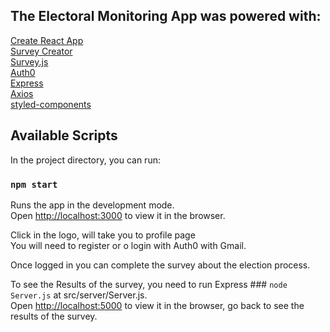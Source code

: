 ## The Electoral Monitoring App was powered with:

[Create React App](https://github.com/facebook/create-react-app)<br>
[Survey Creator](https://surveyjs.io/survey/Builder/)<br>
[Survey.js](https://surveyjs.io/Library)<br>
[Auth0](https://auth0.com/)<br>
[Express](https://expressjs.com/)<br>
[Axios](https://github.com/axios/axios)<br>
[styled-components](https://styled-components.com)<br>

## Available Scripts

In the project directory, you can run:

### `npm start`

Runs the app in the development mode.<br />
Open [http://localhost:3000](http://localhost:3000) to view it in the browser.

Click in the logo, will take you to profile page<br />
You will need to register or o login with Auth0 with Gmail.

Once logged in you can complete the survey about the election process.<br />

To see the Results of the survey, you need to run Express ### `node Server.js` at src/server/Server.js.<br />
Open [http://localhost:5000](http://localhost:5000) to view it in the browser, go back to see the results of the survey.




